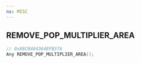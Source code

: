 ```yaml
---
ns: MISC
---
```

## REMOVE_POP_MULTIPLIER_AREA

```c
// 0x88CB484364EFB37A
Any REMOVE_POP_MULTIPLIER_AREA();
```

